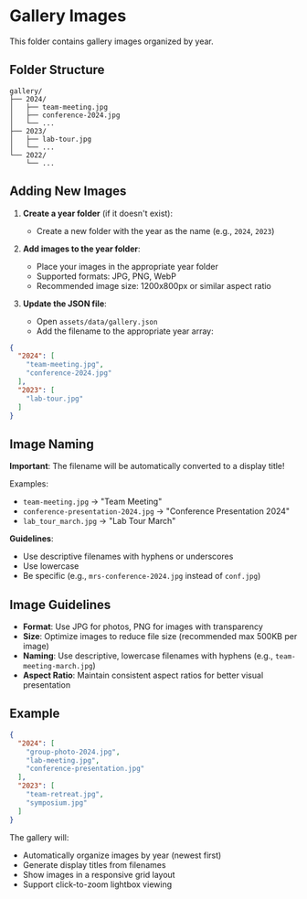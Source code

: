 # Gallery Images

This folder contains gallery images organized by year.

## Folder Structure

```
gallery/
├── 2024/
│   ├── team-meeting.jpg
│   ├── conference-2024.jpg
│   └── ...
├── 2023/
│   ├── lab-tour.jpg
│   └── ...
└── 2022/
    └── ...
```

## Adding New Images

1. **Create a year folder** (if it doesn't exist):
   - Create a new folder with the year as the name (e.g., `2024`, `2023`)

2. **Add images to the year folder**:
   - Place your images in the appropriate year folder
   - Supported formats: JPG, PNG, WebP
   - Recommended image size: 1200x800px or similar aspect ratio

3. **Update the JSON file**:
   - Open `assets/data/gallery.json`
   - Add the filename to the appropriate year array:

```json
{
  "2024": [
    "team-meeting.jpg",
    "conference-2024.jpg"
  ],
  "2023": [
    "lab-tour.jpg"
  ]
}
```

## Image Naming

**Important**: The filename will be automatically converted to a display title!

Examples:
- `team-meeting.jpg` → "Team Meeting"
- `conference-presentation-2024.jpg` → "Conference Presentation 2024"
- `lab_tour_march.jpg` → "Lab Tour March"

**Guidelines**:
- Use descriptive filenames with hyphens or underscores
- Use lowercase
- Be specific (e.g., `mrs-conference-2024.jpg` instead of `conf.jpg`)

## Image Guidelines

- **Format**: Use JPG for photos, PNG for images with transparency
- **Size**: Optimize images to reduce file size (recommended max 500KB per image)
- **Naming**: Use descriptive, lowercase filenames with hyphens (e.g., `team-meeting-march.jpg`)
- **Aspect Ratio**: Maintain consistent aspect ratios for better visual presentation

## Example

```json
{
  "2024": [
    "group-photo-2024.jpg",
    "lab-meeting.jpg",
    "conference-presentation.jpg"
  ],
  "2023": [
    "team-retreat.jpg",
    "symposium.jpg"
  ]
}
```

The gallery will:
- Automatically organize images by year (newest first)
- Generate display titles from filenames
- Show images in a responsive grid layout
- Support click-to-zoom lightbox viewing
